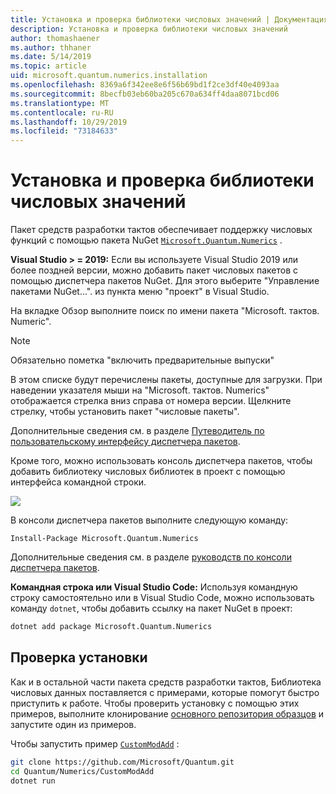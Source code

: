 ```yaml
---
title: Установка и проверка библиотеки числовых значений | Документация Майкрософт
description: Установка и проверка библиотеки числовых значений
author: thomashaener
ms.author: thhaner
ms.date: 5/14/2019
ms.topic: article
uid: microsoft.quantum.numerics.installation
ms.openlocfilehash: 8369a6f342ee8e6f56b69bd1f2ce3df40e4093aa
ms.sourcegitcommit: 8becfb03eb60ba205c670a634ff4daa8071bcd06
ms.translationtype: MT
ms.contentlocale: ru-RU
ms.lasthandoff: 10/29/2019
ms.locfileid: "73184633"
---
```

# <a name="numerics-library-installation-and-validation"></a>Установка и проверка библиотеки числовых значений

Пакет средств разработки тактов обеспечивает поддержку числовых функций с помощью пакета NuGet [`Microsoft.Quantum.Numerics`](https://www.nuget.org/packages/Microsoft.Quantum.Numerics) .

**Visual Studio > = 2019:** Если вы используете Visual Studio 2019 или более поздней версии, можно добавить пакет числовых пакетов с помощью диспетчера пакетов NuGet.
Для этого выберите "Управление пакетами NuGet...". из пункта меню "проект" в Visual Studio.

На вкладке Обзор выполните поиск по имени пакета "Microsoft. тактов. Numeric".

> [!NOTE]
> Обязательно пометка "включить предварительные выпуски"

В этом списке будут перечислены пакеты, доступные для загрузки.
При наведении указателя мыши на "Microsoft. тактов. Numerics" отображается стрелка вниз справа от номера версии.
Щелкните стрелку, чтобы установить пакет "числовые пакеты".

Дополнительные сведения см. в разделе [Путеводитель по пользовательскому интерфейсу диспетчера пакетов](https://docs.microsoft.com/nuget/tools/package-manager-ui).

Кроме того, можно использовать консоль диспетчера пакетов, чтобы добавить библиотеку числовых библиотек в проект с помощью интерфейса командной строки.

![](~/media/vs2017-nuget-console-menu.png)

В консоли диспетчера пакетов выполните следующую команду:

```
Install-Package Microsoft.Quantum.Numerics
```

Дополнительные сведения см. в разделе [руководств по консоли диспетчера пакетов](https://docs.microsoft.com/nuget/tools/package-manager-console).

**Командная строка или Visual Studio Code:** Используя командную строку самостоятельно или в Visual Studio Code, можно использовать команду `dotnet`, чтобы добавить ссылку на пакет NuGet в проект:

```bash
dotnet add package Microsoft.Quantum.Numerics
```


## <a name="verifying-your-installation"></a>Проверка установки

Как и в остальной части пакета средств разработки тактов, Библиотека числовых данных поставляется с примерами, которые помогут быстро приступить к работе.
Чтобы проверить установку с помощью этих примеров, выполните клонирование [основного репозитория образцов](https://github.com/Microsoft/Quantum) и запустите один из примеров.

Чтобы запустить пример [`CustomModAdd`](https://github.com/microsoft/Quantum/tree/master/Numerics/CustomModAdd) :

```bash
git clone https://github.com/Microsoft/Quantum.git
cd Quantum/Numerics/CustomModAdd
dotnet run
```